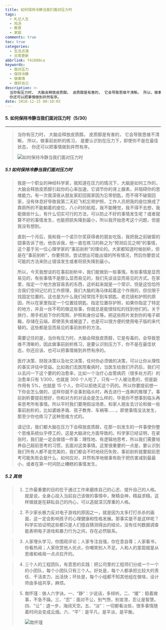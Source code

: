 ```yaml
---
title: 如何保持冷静当我们面对压力时
tags:
  - 札记人生
  - 鸡汤
  - 教育
  - 家庭
comments: true
toc: true
categories:
  - 生活点滴
  - 日常更新
abbrlink: f41880ca
keywords:
  - 面对压力
  - 保持冷静
  - 做事情
  - 做好自己
description: >-
  当你有压力时， 大脑会释放皮质醇。 皮质醇是有害的， 它会导致思维不清晰。 所以，做事前剖析的练习， 是要认识到在压力下，即使你不是在最佳状态，
  你还可以把事情做到井然有序。
date: 2018-12-15 00:10:03
---
```

<script type="text/javascript" src="/js/src/bai.js"></script>

#### 5. 如何保持冷静当我们面对压力时（5/30）
---
>  当你有压力时， 大脑会释放皮质醇。 皮质醇是有害的， 它会导致思维不清晰。 所以，做事前剖析的练习， 是要认识到在压力下，即使你不是在最佳状态， 你还可以把事情做到井然有序。
>
> ![如何保持冷静当我们面对压力时](/images/046/006tNbRwgy1fy705mqkhbj30ge0aogml.jpg)

##### 5.1 如何保持冷静当我们面对压力时
> 我是一个职业的神经科学家，我知道在压力的情况下，大脑是如何工作的，大脑会释放皮质醇引起你的心率加速，它调节你的肾上腺素，并阻碍你的思维能力。有一次我深夜从朋友家赶回我家因为忘带钥匙，而不得不破窗回家，没有休息好导致我第二天赶飞机忘带护照，工作人员把我的座位换成了靠厕所的不能躺着的座位，八小时的航程，我不能睡觉，我不得不去想，我能做些什么，有什么切实可行的方法，可以防止不好的事情发生呢？或者就算不好的事情发生，也能把损失降到最小，所以我开始思考这个问题，但是我没有想到。
>
> 直到一个月后，我和我一个诺贝尔奖获得者的朋友吃饭，我把我之前破窗的囧事告诉了他，他告诉我，他一直在练习的称之为“预测后见之明“的事情，这个基于另一位心理学家的“事前剖析”的理论的。大家都知道时候剖析，但是在“事前剖析”，你要预测，尝试想出可能出错的所有情况，然后你要尝试可能的方法来防止错误发生或者将损失降到最小。
>
> 所以，今天我想谈的在事前剖析中，我们能做到一些事情。有些事情是显而易见的，有些事情不是那么显而易见的，我们先谈谈显而易见的方式。在家里，指定一个地方放容易丢的东西，这听起来就是一个常识，但是这恰恰符合我们空间记忆的工作原理，我们大脑的海马体起着这个作用的，但仅限于找固定位置的。这也是为什么我们经常找不到车钥匙、老花镜和护照的原因，所以在家里指定一个位置挂钥匙、指定位置存护照，如果你指定了特定的地方，并且一丝不苟的做这些事，你就总是能很轻松的找到他们的。关于旅行，用手机拍下你的驾照、护照和身份证等。把这些照片发到你的电子邮箱，存储在云端，即使丢失或被盗了，也是可以很方便的使用电子版的来代替的。这些都是显而易见的事前剖析的方法。
>
> 需要记住的是，当你有压力时，大脑会释放皮质醇，它是有毒的，会导致思维不清晰的，因此做事前剖析练习，是要认识到压力下，你不是在最佳状态，你还应该、也可以把事情做到井然有序的。
>
> 医疗决策、财政决策以及社交决策，任何你必须做的决策，可以让你从理性的事实评估中受益。比如我们去医院看病时，当医生给我们开药后，我们可以去问一下这个要的的治愈率，比如一个治疗心血管病药（很多处方药）的治愈率只有 1/300，也就是 300 个人吃了，只有一个人被治愈的，但是副作用有 5%，也就是 15 个人，你可以拒绝买这个药的。所以你要提前想一下你会怎么做的，这样你就不会事到临头时，再去进行一连串的推理了。事前剖析要提前想好，你和对方的对话会是怎么样的，毕竟你不想事到临头再来思考所有事情。所以平时我们要用假设场景，和家人朋友去讨论和做一些事前剖析的，比如婆媳矛盾、孩子教育、车祸等……，即使事情没法发生，那至少你也练习了这种思维方式的。
>
> 请记住，我们都大脑在压力下会释放皮质醇，在那一刻发生的一件事使你整个思维系统似乎停工的，这是大脑进化方面导致的。科学家已经证明，在紧张时，我们是一定会做错一件事：理性地、有逻辑地思考，所以我们需要培养自己超前思考的习惯，去面对这类事情。这里很重要的一点是，要认识到我们所有人都不是完美的，我们都会不时地经历失败，事前剖析就要超前思考可能失败会是什么、如何应对，井然有序地做事有助于把伤害减到最最小，或者在第一时间防止糟糕的事情发生。

##### 5.2 其他
> 1. 工作最重要的目的在于通过工作来磨炼自己的心志、提升自己的人格。就是说，全身心投入当前自己该做的事情中，聚精会神，精益求精。这样做就是在耕耘自己的内心，可以造就深沉厚重的人格。

> 2. 不少家长极力反对电子游戏的原因之一，就是因为太多打打杀杀的画面，这一定会影响孩子的心理健康和性格发展。那事实是不是这样呢？科学实验证明这些都只是人们擅自猜测得出的结论，没有任何数据调查能表明电子游戏和暴力行为之间，存在必然联系。

> 3. 人家埋头学习，你围观评论；人家专注自强，你在意自尊；人家看书，你看热闹；人家欣赏他人优点，你嘲笑别人不足。人和人的差距就是从思维和格局一点点拉开的。

> 4. 三个人的工程团队，有意思的实践：把公司里的工程师们分成一个一个的小团队，每个小团队只有三个人。好处是，每个人都承担比较大的责任、干活卖力、出活快；坏处是，每个小组都不知其他组在做啥，设计师由多组共享，麻烦。

> 5. 南怀瑾：做人六字诀。一、“静”：少说话，多倾听。二、“缓”：稳着做事，不急不躁。三、“忍”：面对不公，别气愤，别宣泄，忍让是智慧。四、“让”：退一步，海阔天空。五、“淡”：一切都看淡些，很多事情随着时间会变成云烟。六、“平”：是平凡，是平淡，是平衡。
>
>    ![南怀瑾](/images/046/006tNbRwgy1fy709iyikkj30dw0h8dgh.jpg)
